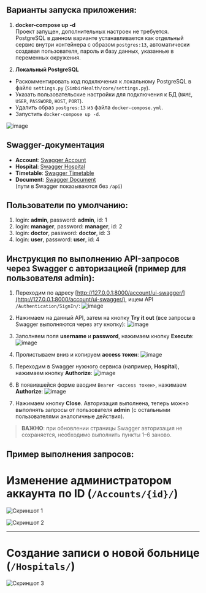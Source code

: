 ## Варианты запуска приложения:

1) **docker-compose up -d**  
Проект запущен, дополнительных настроек не требуется. PostgreSQL в данном варианте устанавливается как отдельный сервис внутри контейнера с образом `postgres:13`, автоматически создавая пользователя, пароль и базу данных, указанные в переменных окружения.

2) **Локальный PostgreSQL**  
  - Раскомментировать код подключения к локальному PostgreSQL в файле `settings.py` (`SimbirHealth/core/settings.py`).
  - Указать пользовательские настройки для подключения к БД (`NAME`, `USER`, `PASSWORD`, `HOST`, `PORT`).
  - Удалить образ `postgres:13` из файла `docker-compose.yml`.
  - Запустить `docker-compose up -d`.

![image](https://github.com/user-attachments/assets/0b19991c-3244-4235-b4c9-06e780b744de)

## Swagger-документация

- **Account**: [Swagger Account](http://127.0.0.1:8000/account/ui-swagger/)
- **Hospital**: [Swagger Hospital](http://127.0.0.1:8000/hospital/ui-swagger/)
- **Timetable**: [Swagger Timetable](http://127.0.0.1:8000/timetable/ui-swagger/)
- **Document**: [Swagger Document](http://127.0.0.1:8000/document/ui-swagger/)  
(пути в Swagger показываются без `/api`)

## Пользователи по умолчанию:

1) login: **admin**, password: **admin**, id: 1  
2) login: **manager**, password: **manager**, id: 2  
3) login: **doctor**, password: **doctor**, id: 3  
4) login: **user**, password: **user**, id: 4  

## Инструкция по выполнению API-запросов через Swagger с авторизацией (пример для пользователя admin):

1) Переходим по адресу [http://127.0.0.1:8000/account/ui-swagger/](http://127.0.0.1:8000/account/ui-swagger/), ищем API `/Authentication/SignIn/`:
![image](https://github.com/user-attachments/assets/6722e4f2-10eb-4fed-86be-a73520fa6e77)

2) Нажимаем на данный API, затем на кнопку **Try it out** (все запросы в Swagger выполняются через эту кнопку):
![image](https://github.com/user-attachments/assets/b0a5edf4-3cfd-45a1-b2d0-42531290f003)

3) Заполняем поля **username** и **password**, нажимаем кнопку **Execute**:
![image](https://github.com/user-attachments/assets/418ec446-89d6-4e3e-bac1-1ebb8c8ba4b8)

4) Пролистываем вниз и копируем **access токен**:
![image](https://github.com/user-attachments/assets/b6a19f4c-de46-4ebc-905e-47c2da01fce9)

5) Переходим в Swagger нужного сервиса (например, **Hospital**), нажимаем кнопку **Authorize**:
![image](https://github.com/user-attachments/assets/a4a7b30c-f565-4559-95c9-76d4fa5442b8)

6) В появившейся форме вводим `Bearer <access токен>`, нажимаем **Authorize**:
![image](https://github.com/user-attachments/assets/43e6cbd0-ec72-491b-bba8-26ac2c8eceb5)

7) Нажимаем кнопку **Close**. Авторизация выполнена, теперь можно выполнять запросы от пользователя **admin** (с остальными пользователями аналогичные действия).

> **ВАЖНО**: при обновлении страницы Swagger авторизация не сохраняется, необходимо выполнить пункты 1–6 заново.

## Пример выполнения запросов:

# Изменение администратором аккаунта по ID (`/Accounts/{id}/`)

![Скриншот 1](https://github.com/user-attachments/assets/65ac5d98-7b64-4ce8-9220-b383d52ccc5f)  

![Скриншот 2](https://github.com/user-attachments/assets/8b520dff-34ac-4207-a364-73bd5ded3439)  

---

# Создание записи о новой больнице (`/Hospitals/`)

![Скриншот 3](https://github.com/user-attachments/assets/25809094-656e-4f51-8c82-b306cca85cc8)  

